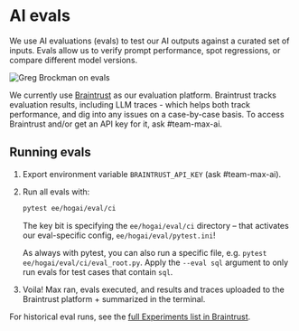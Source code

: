 # AI evals

We use AI evaluations (evals) to test our AI outputs against a curated set of inputs. Evals allow us to verify prompt performance, spot regressions, or compare different model versions.

![Greg Brockman on evals](https://res.cloudinary.com/dwxrm0iul/image/upload/v1731538464/tweet-1733553161884127435_2_cpectu.png)

We currently use [Braintrust](https://braintrust.dev) as our evaluation platform. Braintrust tracks evaluation results, including LLM traces - which helps both track performance, and dig into any issues on a case-by-case basis. To access Braintrust and/or get an API key for it, ask #team-max-ai.

## Running evals

1. Export environment variable `BRAINTRUST_API_KEY` (ask #team-max-ai).
2. Run all evals with:

    ```bash
    pytest ee/hogai/eval/ci
    ```

    The key bit is specifying the `ee/hogai/eval/ci` directory – that activates our eval-specific config, `ee/hogai/eval/pytest.ini`!

    As always with pytest, you can also run a specific file, e.g. `pytest ee/hogai/eval/ci/eval_root.py`. Apply the `--eval sql` argument to only run evals for test cases that contain `sql`.

3. Voila! Max ran, evals executed, and results and traces uploaded to the Braintrust platform + summarized in the terminal.

For historical eval runs, see the [full Experiments list in Braintrust](https://www.braintrust.dev/app/PostHog/p/Max%20AI/experiments).
